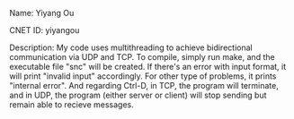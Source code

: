 Name: Yiyang Ou

CNET ID: yiyangou

Description:
My code uses multithreading to achieve bidirectional communication via UDP and TCP. To compile, simply run make, and the executable file "snc" will be created. If there's an error with input format, it will print "invalid input" accordingly. For other type of problems, it prints "internal error". And regarding Ctrl-D, in TCP, the program will terminate, and in UDP, the program (either server or client) will stop sending but remain able to recieve messages.  


